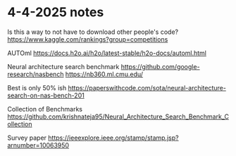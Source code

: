 # 4-4-2025 notes

Is this a way to not have to download other people's code?
https://www.kaggle.com/rankings?group=competitions

AUTOml
https://docs.h2o.ai/h2o/latest-stable/h2o-docs/automl.html

Neural architecture search benchmark
https://github.com/google-research/nasbench
https://nb360.ml.cmu.edu/

Best is only 50% ish
https://paperswithcode.com/sota/neural-architecture-search-on-nas-bench-201

Collection of Benchmarks
https://github.com/krishnateja95/Neural_Architecture_Search_Benchmark_Collection

Survey paper
https://ieeexplore.ieee.org/stamp/stamp.jsp?arnumber=10063950

